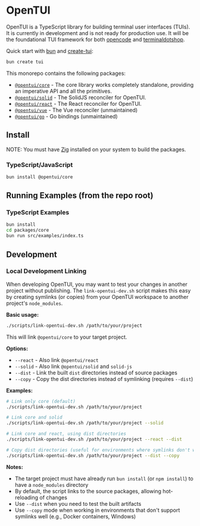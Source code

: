 # OpenTUI

OpenTUI is a TypeScript library for building terminal user interfaces (TUIs). It is currently in
development and is not ready for production use. It will be the foundational TUI framework for both
[opencode](https://opencode.ai) and [terminaldotshop](https://terminal.shop).

Quick start with [bun](https://bun.sh) and [create-tui](https://github.com/msmps/create-tui):

```bash
bun create tui
```

This monorepo contains the following packages:

- [`@opentui/core`](packages/core) - The core library works completely standalone, providing an imperative API and all the primitives.
- [`@opentui/solid`](packages/solid) - The SolidJS reconciler for OpenTUI.
- [`@opentui/react`](packages/react) - The React reconciler for OpenTUI.
- [`@opentui/vue`](packages/vue) - The Vue reconciler (unmaintained)
- [`@opentui/go`](packages/go) - Go bindings (unmaintained)

## Install

NOTE: You must have [Zig](https://ziglang.org/learn/getting-started/) installed on your system to build the packages.

### TypeScript/JavaScript

```bash
bun install @opentui/core
```

## Running Examples (from the repo root)

### TypeScript Examples

```bash
bun install
cd packages/core
bun run src/examples/index.ts
```

## Development

### Local Development Linking

When developing OpenTUI, you may want to test your changes in another project without publishing. The `link-opentui-dev.sh` script makes this easy by creating symlinks (or copies) from your OpenTUI workspace to another project's `node_modules`.

**Basic usage:**

```bash
./scripts/link-opentui-dev.sh /path/to/your/project
```

This will link `@opentui/core` to your target project.

**Options:**

- `--react` - Also link `@opentui/react`
- `--solid` - Also link `@opentui/solid` and `solid-js`
- `--dist` - Link the built `dist` directories instead of source packages
- `--copy` - Copy the dist directories instead of symlinking (requires `--dist`)

**Examples:**

```bash
# Link only core (default)
./scripts/link-opentui-dev.sh /path/to/your/project

# Link core and solid
./scripts/link-opentui-dev.sh /path/to/your/project --solid

# Link core and react, using dist directories
./scripts/link-opentui-dev.sh /path/to/your/project --react --dist

# Copy dist directories (useful for environments where symlinks don't work)
./scripts/link-opentui-dev.sh /path/to/your/project --dist --copy
```

**Notes:**

- The target project must have already run `bun install` (or `npm install`) to have a `node_modules` directory
- By default, the script links to the source packages, allowing hot-reloading of changes
- Use `--dist` when you need to test the built artifacts
- Use `--copy` mode when working in environments that don't support symlinks well (e.g., Docker containers, Windows)
